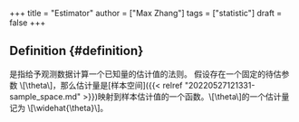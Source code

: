 +++
title = "Estimator"
author = ["Max Zhang"]
tags = ["statistic"]
draft = false
+++

## Definition {#definition}

是指给予观测数据计算一个已知量的估计值的法则。
假设存在一个固定的待估参数 \\[\theta\\]，那么估计量是[样本空间]({{< relref "20220527121331-sample_space.md" >}})映射到样本估计值的一个函数。\\[\theta\\]的一个估计量记为 \\[\widehat{\theta}\\]。
